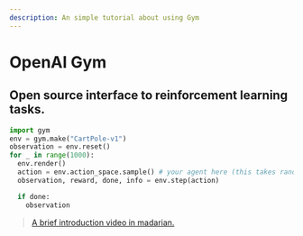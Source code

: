 ```yaml
---
description: An simple tutorial about using Gym
---
```


# OpenAI Gym

## Open source interface to reinforcement learning tasks.

```python
import gym
env = gym.make("CartPole-v1")
observation = env.reset()
for _ in range(1000):
  env.render()
  action = env.action_space.sample() # your agent here (this takes random actions)
  observation, reward, done, info = env.step(action)

  if done:
    observation
```



> [A brief introduction video in madarian.](https://morvanzhou.github.io/tutorials/machine-learning/reinforcement-learning/4-4-gym/)

